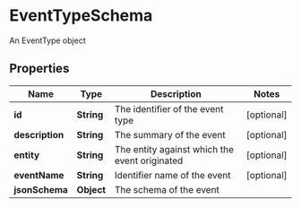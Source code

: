 

# EventTypeSchema

An EventType object

## Properties

Name | Type | Description | Notes
------------ | ------------- | ------------- | -------------
**id** | **String** | The identifier of the event type |  [optional]
**description** | **String** | The summary of the event |  [optional]
**entity** | **String** | The entity against which the event originated |  [optional]
**eventName** | **String** | Identifier name of the event |  [optional]
**jsonSchema** | **Object** | The schema of the event | 



